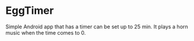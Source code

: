 # EggTimer

Simple Android app that has a timer can be set up to 25 min. It plays a horn music when the time comes to 0.
